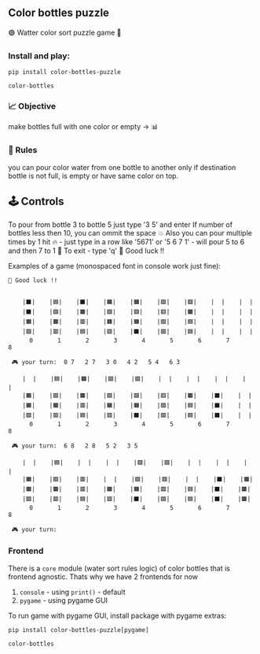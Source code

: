 ## Color bottles puzzle

 🟣 Watter color sort puzzle game 🧪

### Install and play:
```
pip install color-bottles-puzzle

color-bottles
```

### 📈 Objective
make bottles full with one color or empty -> 📊

### 📌 Rules
you can pour color water from one bottle to another only if destination bottle is not full, is empty or have same color on top.
 
## 🕹️ Controls 
To pour from bottle 3 to bottle 5 just type '3 5' and enter
If number of bottles less then 10, you can ommit the space 💥
Also you can pour multiple times by 1 hit 🔥 - just type in a row 
like '5671' or '5 6 7 1' - will pour 5 to 6 and then 7 to 1
🔴 To exit - type 'q'
🔮 Good luck !!

Examples of a game (monospaced font in console work just fine):

```shell
🔮 Good luck !!


    |⬛️|    |🟦|    |⬛️|    |🟧|    |🟫|    |🟩|    |🟪|    |  |    |  |  
    |⬛️|    |🟩|    |🟫|    |🟪|    |🟩|    |🟥|    |🟫|    |  |    |  |  
    |🟧|    |🟫|    |🟥|    |🟧|    |🟧|    |🟪|    |🟦|    |  |    |  |  
    |🟩|    |🟥|    |🟦|    |🟥|    |⬛️|    |🟪|    |🟦|    |  |    |  |  
      0       1       2       3       4       5       6       7       8

 🎮 your turn:  0 7   2 7   3 0   4 2   5 4   6 3

    |  |    |🟦|    |🟫|    |🟪|    |🟩|    |  |    |  |    |  |    |  |  
    |🟧|    |🟩|    |🟫|    |🟪|    |🟩|    |🟥|    |🟫|    |⬛️|    |  |  
    |🟧|    |🟫|    |🟥|    |🟧|    |🟧|    |🟪|    |🟦|    |⬛️|    |  |  
    |🟩|    |🟥|    |🟦|    |🟥|    |⬛️|    |🟪|    |🟦|    |⬛️|    |  |  
      0       1       2       3       4       5       6       7       8

 🎮 your turn:  6 8   2 8   5 2   3 5 

    |  |    |🟦|    |  |    |  |    |🟩|    |🟪|    |  |    |  |    |  |  
    |🟧|    |🟩|    |🟥|    |  |    |🟩|    |🟪|    |  |    |⬛️|    |🟫|  
    |🟧|    |🟫|    |🟥|    |🟧|    |🟧|    |🟪|    |🟦|    |⬛️|    |🟫|  
    |🟩|    |🟥|    |🟦|    |🟥|    |⬛️|    |🟪|    |🟦|    |⬛️|    |🟫|  
      0       1       2       3       4       5       6       7       8

 🎮 your turn:  

```

### Frontend

There is a `core` module (water sort rules logic) of color bottles that is frontend agnostic.
Thats why we have 2 frontends for now 
 1. `console` - using `print()` - default
 2. `pygame` - using pygame GUI 

To run game with pygame GUI, install package with pygame extras:
```
pip install color-bottles-puzzle[pygame]

color-bottles
```

